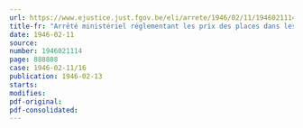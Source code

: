 ```yaml
---
url: https://www.ejustice.just.fgov.be/eli/arrete/1946/02/11/1946021114/justel
title-fr: "Arrêté ministériel réglementant les prix des places dans les cinémas"
date: 1946-02-11
source:
number: 1946021114
page: 888888
case: 1946-02-11/16
publication: 1946-02-13
starts:
modifies:
pdf-original:
pdf-consolidated:
---
```



